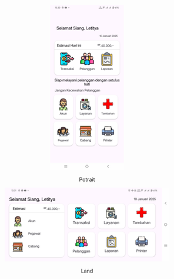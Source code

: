 <div style="text-align: center;">
  <img src="https://github.com/letityatsaqifa/Laundry/blob/main/app/src/main/res/drawable/potrait.jpg" alt="Potrait" width="200">
  <p>Potrait</p>
  <img src="https://github.com/letityatsaqifa/Laundry/blob/main/app/src/main/res/drawable/land.jpg" alt="Land" height="200">
  <p>Land</p>
</div>
